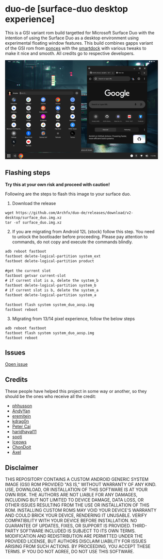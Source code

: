 # duo-de [surface-duo desktop experience]

This is a GSI variant rom build targetted for Microsoft Surface Duo with the intention of using the Surface Duo as a desktop environment using experimental floating window features. This build combines gapps variant of the GSI rom from [ponces](https://github.com/ponces/treble_aosp) with the [smartdock](https://github.com/axel358/smartdock) with various tweaks to make it nice and smooth. All credits go to respective developers.


<p align="center">
<img src="images/src-duo.png" alt="drawing" style="width:600px;"/> </p>

## Flashing steps
**Try this at your own risk and proceed with caution!**

Following are the steps to flash this image to your surface duo.

1. Download the release 
```shell
wget https://github.com/Archfx/duo-de/releases/download/v2-desktop/surface_duo.img.xz
tar -xf surface_duo.img.xz
```
2. If you are migrating from Android 12L (stock) follow this step. You need to unlock the bootloader before proceeding. Please pay attention to commands, do not copy and execute the commands blindly.
```shell
adb reboot fastboot
fastboot delete-logical-partition system_ext
fastboot delete-logical-partition product

#get the current slot
fastboot getvar current-slot
# if current slot is a, delete the system_b
fastboot delete-logical-partition system_b
# if current slot is b, delete the system_a
fastboot delete-logical-partition system_a

fastboot flash system system_duo_aosp.img
fastboot reboot 
```
3. Migrating from 13/14 pixel experience, follow the below steps 
```shell
adb reboot fastboot
fastboot flash system system_duo_aosp.img
fastboot reboot 
```


## Issues
[Open issue](https://github.com/archfx/duo-de/issues/new/choose)

## Credits
These people have helped this project in some way or another, so they should be the ones who receive all the credit:
- [phhusson](https://github.com/phhusson)
- [AndyYan](https://github.com/AndyCGYan)
- [eremitein](https://github.com/eremitein)
- [kdrag0n](https://github.com/kdrag0n)
- [Peter Cai](https://github.com/PeterCxy)
- [haridhayal11](https://github.com/haridhayal11)
- [sooti](https://github.com/sooti)
- [Iceows](https://github.com/Iceows)
- [ChonDoit](https://github.com/ChonDoit)
- [Axel](https://github.com/axel358)


## Disclaimer
THIS REPOSITORY CONTAINS A CUSTOM ANDROID GENERIC SYSTEM IMAGE (GSI) ROM PROVIDED "AS IS," WITHOUT WARRANTY OF ANY KIND. USE, DOWNLOAD, OR INSTALLATION OF THIS SOFTWARE IS AT YOUR OWN RISK. THE AUTHORS ARE NOT LIABLE FOR ANY DAMAGES, INCLUDING BUT NOT LIMITED TO DEVICE DAMAGE, DATA LOSS, OR OTHER ISSUES RESULTING FROM THE USE OR INSTALLATION OF THIS ROM. INSTALLING CUSTOM ROMS MAY VOID YOUR DEVICE'S WARRANTY AND COULD BRICK YOUR DEVICE, RENDERING IT UNUSABLE. VERIFY COMPATIBILITY WITH YOUR DEVICE BEFORE INSTALLATION. NO GUARANTEE OF UPDATES, FIXES, OR SUPPORT IS PROVIDED. THIRD-PARTY SOFTWARE INCLUDED IS SUBJECT TO ITS OWN TERMS. MODIFICATION AND REDISTRIBUTION ARE PERMITTED UNDER THE PROVIDED LICENSE, BUT AUTHORS DISCLAIM LIABILITY FOR ISSUES ARISING FROM SUCH ACTIONS. BY PROCEEDING, YOU ACCEPT THESE TERMS. IF YOU DO NOT AGREE, DO NOT USE THIS SOFTWARE. 






